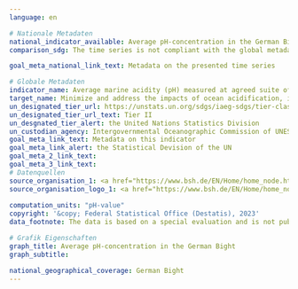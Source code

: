 ```yaml
---
language: en    

# Nationale Metadaten    
national_indicator_available: Average pH-concentration in the German Bight    
comparison_sdg: The time series is not compliant with the global metadata, but provides additional information.    

goal_meta_national_link_text: Metadata on the presented time series    

# Globale Metadaten    
indicator_name: Average marine acidity (pH) measured at agreed suite of representative sampling stations    
target_name: Minimize and address the impacts of ocean acidification, including through enhanced scientific cooperation at all levels    
un_designated_tier_url: https://unstats.un.org/sdgs/iaeg-sdgs/tier-classification/    
un_designated_tier_url_text: Tier II    
un_desgnated_tier_alert: the United Nations Statistics Division    
un_custodian_agency: Intergovernmental Oceanographic Commission of UNESCO (IOC-UNESCO)    
goal_meta_link_text: Metadata on this indicator    
goal_meta_link_alert: the Statistical Devision of the UN    
goal_meta_2_link_text:     
goal_meta_3_link_text:         
# Datenquellen
source_organisation_1: <a href="https://www.bsh.de/EN/Home/home_node.htm" target="_blank"> Federal Maritime and Hydrographic Agency </a>
source_organisation_logo_1: <a href="https://www.bsh.de/EN/Home/home_node.htm" target="_blank"><img src="https://g205sdgs.github.io/sdg-indicators/public/OrgImgEn/bsh.png" alt="Logo bsh" style="height:60px; width:148px"/></a>
    
computation_units: "pH-value"    
copyright: '&copy; Federal Statistical Office (Destatis), 2023'    
data_footnote: The data is based on a special evaluation and is not publicly available.    

# Grafik Eigenschaften    
graph_title: Average pH-concentration in the German Bight
graph_subtitle:     

national_geographical_coverage: German Bight    
---
```


<span></span>